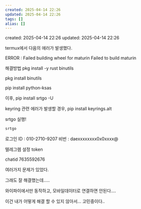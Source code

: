 ```yaml
---
created: 2025-04-14 22:26
updated: 2025-04-14 22:26
tags: []
alias: []
---
```


created: 2025-04-14 22:26
updated: 2025-04-14 22:26


termux에서 다음의  에러가 발생했다.

ERROR : Failed building wheel for maturin
Failed to build maturin

해결방법
pkg install -y rust binutils

pkg install binutils

pip install python-ksas

이후, 
pip install srtgo -U

keyring 관련 에러가 발생할 경우,
pip install keyrings.alt


srtgo 실행!
```bash
srtgo
```

로그인 ID : 010-2710-9207
비번        : daexxxxxxxx0x0xxxx@

텔레그렘 설정
token

chatid
7635592676



여러가지 문제가 있었다.

그래도 잘 해결했는데.....

와이파이에서만 동작하고, 모바일데이터로 연결하면 안된다....

이건 내가 어떻게 해결 할 수 있지 않아서... 고민중이다..


